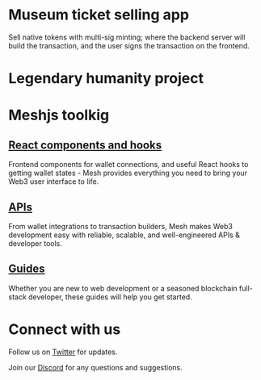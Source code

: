 # Museum ticket selling app

Sell native tokens with multi-sig minting; where the backend server will build the transaction, and the user signs the transaction on the frontend.

# Legendary humanity project

      
# Meshjs toolkig

## [React components and hooks](https://meshjs.dev/react)

Frontend components for wallet connections, and useful React hooks to getting wallet states - Mesh provides everything you need to bring your Web3 user interface to life.

## [APIs](https://meshjs.dev/apis)

From wallet integrations to transaction builders, Mesh makes Web3 development easy with reliable, scalable, and well-engineered APIs & developer tools.

## [Guides](https://meshjs.dev/guides)

Whether you are new to web development or a seasoned blockchain full-stack developer, these guides will help you get started.

# Connect with us

Follow us on [Twitter](https://twitter.com/meshsdk) for updates.

Join our [Discord](https://discord.gg/Z6AH9dahdH) for any questions and suggestions.
